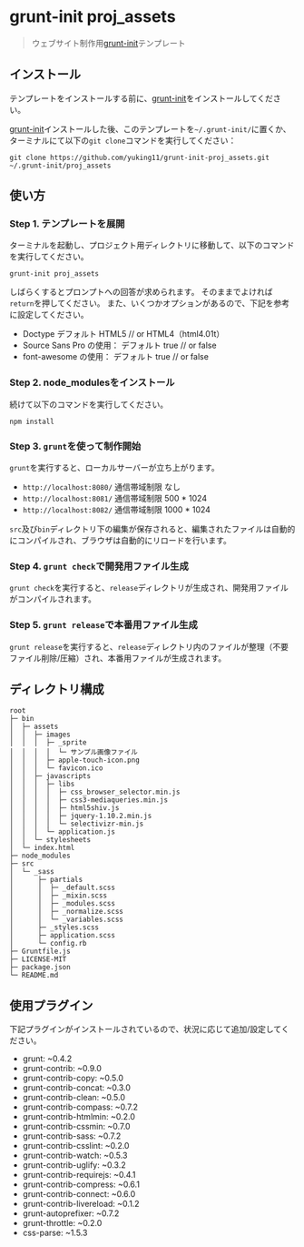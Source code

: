 # grunt-init proj_assets

> ウェブサイト制作用[grunt-init][]テンプレート

[grunt-init]: http://gruntjs.com/project-scaffolding

## インストール

テンプレートをインストールする前に、[grunt-init][]をインストールしてください。

[grunt-init][]インストールした後、このテンプレートを`~/.grunt-init/`に置くか、
ターミナルにて以下の`git clone`コマンドを実行してください：
```
git clone https://github.com/yuking11/grunt-init-proj_assets.git ~/.grunt-init/proj_assets
```

## 使い方

### Step 1. テンプレートを展開

ターミナルを起動し、プロジェクト用ディレクトリに移動して、以下のコマンドを実行してください。

```
grunt-init proj_assets
```

しばらくするとプロンプトへの回答が求められます。
そのままでよければ`return`を押してください。
また、いくつかオプションがあるので、下記を参考に設定してください。

- Doctype デフォルト HTML5 // or HTML4（html4.01t）
- Source Sans Pro の使用： デフォルト true // or false
- font-awesome の使用： デフォルト true // or false

### Step 2. node_modulesをインストール

続けて以下のコマンドを実行してください。

```
npm install
```

### Step 3. `grunt`を使って制作開始

`grunt`を実行すると、ローカルサーバーが立ち上がります。

- `http://localhost:8080/` 通信帯域制限 なし
- `http://localhost:8081/` 通信帯域制限 500 * 1024
- `http://localhost:8082/` 通信帯域制限 1000 * 1024

`src`及び`bin`ディレクトリ下の編集が保存されると、編集されたファイルは自動的にコンパイルされ、ブラウザは自動的にリロードを行います。

### Step 4. `grunt check`で開発用ファイル生成

`grunt check`を実行すると、`release`ディレクトリが生成され、開発用ファイルがコンパイルされます。

### Step 5. `grunt release`で本番用ファイル生成

`grunt release`を実行すると、`release`ディレクトリ内のファイルが整理（不要ファイル削除/圧縮）され、本番用ファイルが生成されます。

## ディレクトリ構成

```
root
├─ bin
│  ├─ assets
│  │  ├─ images
│  │  │  ├─ _sprite
│  │  │  │  └─ サンプル画像ファイル
│  │  │  ├─ apple-touch-icon.png
│  │  │  └─ favicon.ico
│  │  ├─ javascripts
│  │  │  ├─ libs
│  │  │  │  ├─ css_browser_selector.min.js
│  │  │  │  ├─ css3-mediaqueries.min.js
│  │  │  │  ├─ html5shiv.js
│  │  │  │  ├─ jquery-1.10.2.min.js
│  │  │  │  └─ selectivizr-min.js
│  │  │  └─ application.js
│  │  └─ stylesheets
│  └─ index.html
├─ node_modules
├─ src
│  └─ _sass
│      ├─ partials
│      │  ├─ _default.scss
│      │  ├─ _mixin.scss
│      │  ├─ _modules.scss
│      │  ├─ _normalize.scss
│      │  └─ _variables.scss
│      ├─ _styles.scss
│      ├─ application.scss
│      └─ config.rb
├─ Gruntfile.js
├─ LICENSE-MIT
├─ package.json
└─ README.md
```

## 使用プラグイン

下記プラグインがインストールされているので、状況に応じて追加/設定してください。

* grunt: ~0.4.2
* grunt-contrib: ~0.9.0
* grunt-contrib-copy: ~0.5.0
* grunt-contrib-concat: ~0.3.0
* grunt-contrib-clean: ~0.5.0
* grunt-contrib-compass: ~0.7.2
* grunt-contrib-htmlmin: ~0.2.0
* grunt-contrib-cssmin: ~0.7.0
* grunt-contrib-sass: ~0.7.2
* grunt-contrib-csslint: ~0.2.0
* grunt-contrib-watch: ~0.5.3
* grunt-contrib-uglify: ~0.3.2
* grunt-contrib-requirejs: ~0.4.1
* grunt-contrib-compress: ~0.6.1
* grunt-contrib-connect: ~0.6.0
* grunt-contrib-livereload: ~0.1.2
* grunt-autoprefixer: ~0.7.2
* grunt-throttle: ~0.2.0
* css-parse: ~1.5.3